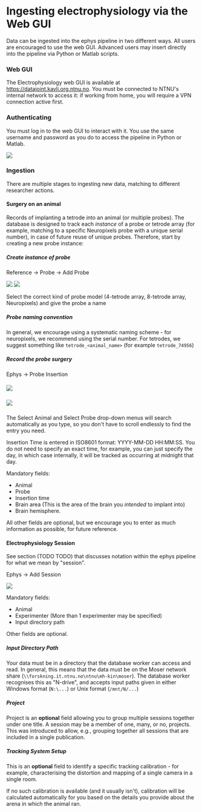 # Ingesting electrophysiology via the Web GUI

Data can be ingested into the ephys pipeline in two different ways. All users are encouraged to use the web GUI. Advanced users may insert directly into the pipeline via Python or Matlab scripts. 



### Web GUI

The Electrophysiology web GUI is available at https://datajoint.kavli.org.ntnu.no. You must be connected to NTNU's internal network to access it: if working from home, you will require a VPN connection active first.



### Authenticating

You must log in to the web GUI to interact with it. You use the same username and password as you do to access the pipeline in Python or Matlab. 

![](..\images\ephys_pipeline\webgui\login.PNG)



### Ingestion

There are multiple stages to ingesting new data, matching to different researcher actions.



#### Surgery on an animal

Records of implanting a tetrode into an animal (or multiple probes). The database is designed to track each *instance* of a probe or tetrode array (for example, matching to a specific Neuropixels probe with a unique serial number), in case of future reuse of unique probes. Therefore, start by creating a new probe instance: 

##### Create instance of probe

Reference -> Probe -> Add Probe

![](..\images\ephys_pipeline\webgui\add_probe_1.png)
![](..\images\ephys_pipeline\webgui\add_probe_2.png)

Select the correct kind of probe model (4-tetrode array, 8-tetrode array, Neuropixels) and give the probe a name

##### Probe naming convention

In general, we encourage using a systematic naming scheme - for neuropixels, we recommend using the serial number. For tetrodes, we suggest something like `tetrode_<animal_name>` (for example `tetrode_74956`)



##### Record the probe surgery

Ephys -> Probe Insertion

##### ![](..\images\ephys_pipeline\webgui\add_probe_3.png)
##### ![](..\images\ephys_pipeline\webgui\add_probe_4.png)

The Select Animal and Select Probe drop-down menus will search automatically as you type, so you don't have to scroll endlessly to find the entry you need. 

Insertion Time is entered in ISO8601 format: YYYY-MM-DD HH:MM:SS. You do not need to specify an exact time, for example, you can just specify the day, in which case internally, it will be tracked as occurring at midnight that day.

Mandatory fields:

* Animal
* Probe
* Insertion time
* Brain area (This is the area of the brain you *intended* to implant into)
* Brain hemisphere. 

All other fields are optional, but we encourage you to enter as much information as possible, for future reference. 



#### Electrophysiology Session

See section (TODO TODO) that discusses notation within the ephys pipeline for what we mean by "session".

Ephys -> Add Session

![](..\images\ephys_pipeline\webgui\add_session_1.png)

Mandatory fields:

* Animal
* Experimenter (More than 1 experimenter may be specified)
* Input directory path

Other fields are optional.

##### Input Directory Path

Your data must be in a directory that the database worker can access and read. In general, this means that the data must be on the Moser network share (`\\forskning.it.ntnu.no\ntnu\mh-kin\moser`). The database worker recognises this as "N-drive", and accepts input paths given in either Windows format (`N:\...`) or Unix format (`/mnt/N/...`)

##### Project

Project is an **optional** field allowing you to group multiple sessions together under one title. A session may be a member of one, many, or no, projects. This was introduced to allow, e.g., grouping together all sessions that are included in a single publication. 

##### Tracking System Setup

This is an **optional** field to identify a specific tracking calibration - for example, characterising the distortion and mapping of a single camera in a single room. 

If no such calibration is available (and it usually isn't), calibration will be calculated automatically for you based on the details you provide about the arena in which the animal ran. 

